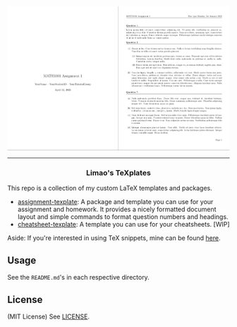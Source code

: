 ![Assignment TeXplate 1](assets/assignment-texplate-1.png)

---

<h3 align="center">Limao's TeXplates</h3>

This repo is a collection of my custom LaTeX templates and packages.

- [assignment-texplate](/assignment-texplate/): A package and template you can use for your assignment and homework. It provides a nicely formatted document layout and simple commands to format question numbers and headings.
- [cheatsheet-texplate](/cheatsheet-texplate/): A template you can use for your cheatsheets. [WIP]

Aside: If you're interested in using TeX snippets, mine can be found [here](https://github.com/LimaoC/dotfiles/blob/main/.config/nvim/UltiSnips/tex.snippets).

## Usage

See the `README.md`'s in each respective directory.

## License
(MIT License) See [LICENSE](https://github.com/LimaoC/assignment-texplate/blob/main/LICENSE).

